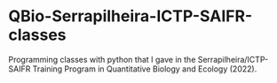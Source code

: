# QBio-Serrapilheira-ICTP-SAIFR-classes
Programming classes with python that I gave in the Serrapilheira/ICTP-SAIFR Training Program in Quantitative Biology and Ecology (2022).
